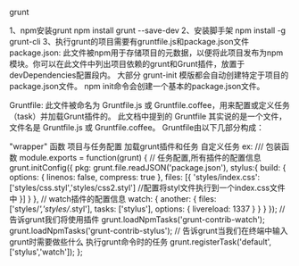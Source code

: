grunt

1、npm安装grunt
npm install grunt --save-dev
2、安装脚手架
npm install -g grunt-cli
3、执行grunt的项目需要有gruntfile.js和package.json文件
package.json: 此文件被npm用于存储项目的元数据，以便将此项目发布为npm模块。你可以在此文件中列出项目依赖的grunt和Grunt插件，放置于devDependencies配置段内。
大部分 grunt-init 模版都会自动创建特定于项目的package.json文件。
npm init命令会创建一个基本的package.json文件。

Gruntfile: 此文件被命名为 Gruntfile.js 或 Gruntfile.coffee，用来配置或定义任务（task）并加载Grunt插件的。 此文档中提到的 Gruntfile 其实说的是一个文件，文件名是 Gruntfile.js 或 Gruntfile.coffee。
Gruntfile由以下几部分构成：

"wrapper" 函数
项目与任务配置
加载grunt插件和任务
自定义任务
ex:
/// 包装函数
module.exports = function(grunt) {
    // 任务配置,所有插件的配置信息
    grunt.initConfig({
        pkg: grunt.file.readJSON('package.json'),
        stylus:{
            build: {
                options: {
                    linenos: false,
                    compress: true
                },
                files: [{
                    'styles/index.css': ['styles/css.styl','styles/css2.styl']
                    //配置将styl文件执行到一个index.css文件中
                }]
            }
        },
        // watch插件的配置信息
        watch: {
            another: {
                files: ['styles/*','styles/*.styl'],
                tasks: ['stylus'],
                options: {
                    livereload: 1337
                }
            }
        }
    });
    // 告诉grunt我们将使用插件
    grunt.loadNpmTasks('grunt-contrib-watch');
    grunt.loadNpmTasks('grunt-contrib-stylus');
    // 告诉grunt当我们在终端中输入grunt时需要做些什么  执行grunt命令时的任务
    grunt.registerTask('default', ['stylus','watch']);
};
